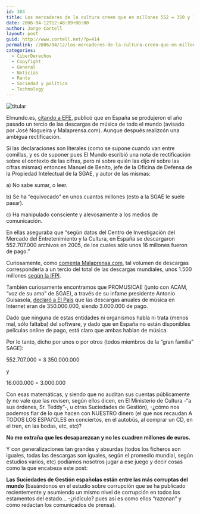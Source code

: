 ```yaml
---
id: 384
title: Los mercaderes de la cultura creen que en millones 552 = 350 y 16 = 3
date: 2006-04-12T12:48:09+00:00
author: Jorge Cortell
layout: post
guid: http://www.cortell.net/?p=414
permalink: /2006/04/12/los-mercaderes-de-la-cultura-creen-que-en-millones-552-350-y-16-3/
categories:
  - CiberDerechos
  - Copyfight
  - General
  - Noticias
  - Rants
  - Sociedad y polí­tica
  - Technology
---
```

![titular](http://static.flickr.com/55/127405545_60db9235ed.jpg?v=0)

Elmundo.es, [citando a EFE](http://www.elmundo.es/navegante/2006/04/07/cultura/1144420430.html), publicó que en España se produjeron el año pasado un tercio de las descargas de música de todo el mundo (avisado por José Nogueira y Malaprensa.com). Aunque después realizcón una ambí­gua rectificación.

Si las declaraciones son literales (como se supone cuando van entre comillas, y es de suponer pues El Mundo escribió una nota de rectificación sobre el contexto de las cifras, pero ni sobre quién las dijo ni sobre las cifras mismas) entonces Manuel de Benito, jefe de la Oficina de Defensa de la Propiedad Intelectual de la SGAE, y autor de las mismas:

a) No sabe sumar, o leer.

b) Se ha &#8220;equivocado&#8221; en unos cuantos millones (esto a la SGAE le suele pasar).

c) Ha manipulado consciente y alevosamente a los medios de comunicación.

En ellas aseguraba que &#8220;según datos del Centro de Investigación del Mercado del Entretenimiento y la Cultura, en España se descargaron 552.707.000 archivos en 2005, de los cuales sólo unos 16 millones fueron de pago.&#8221;

Curiosamente, como [comenta Malaprensa.com](http://personales.ya.com/josumezo/2006/04/un-tercio-de-las-descargas-musicales.html), tal volumen de descargas corresponderí­a a un tercio del total de las descargas mundiales, unos 1.500 millones [según la IFPI](http://www.ifpi.org/site-content/press/20050623a.html).

También curiosamente encontramos que PROMUSICAE (junto con ACAM, &#8220;voz de su amo&#8221; de SGAE), a través de su infame presidente Antonio Guisasola, [declaró a El Paí­s](http://www.elpais.es/articulo/elpportec/20060330elpepunet_8/Tes/internet/350/millones/canciones/descargaron/Internet/Espana/2005) que las descargas anuales de música en Internet eran de 350.000.000, siendo 3.000.000 de pago.

Dado que ninguna de estas entidades ni organismos habla ni trata (menos mal, sólo faltaba) del software, y dado que en España no están disponibles pelí­culas online de pago, está claro que ambas hablan de música.

Por lo tanto, dicho por unos o por otros (todos miembros de la &#8220;gran familia&#8221; SAGE):

552.707.000 = <s>3</s> 350.000.000

y

16.000.000 = 3.000.000

Con esas matemáticas, y siendo que no auditan sus cuentas públicamente (y no vale que las revisen, según ellos dicen, en El Ministerio de Cultura -&#8220;a sus órdenes, Sr. Teddy&#8221;-, u otras Suciedades de Gestión), -¿cómo nos podemos fiar de lo que hacen con NUESTRO dinero (el que nos recaudan A TODOS LOS ESPAí‘OLES en conciertos, en el autobús, al comprar un CD, en el tren, en las bodas, etc, etc)?

**No me extraña que les desaparezcan y no les cuadren millones de euros.**

Y con generalizaciones tan grandes y absurdas (todos los ficheros son iguales, todas las descargas son iguales, según el promedio mundial, según estudios varios, etc) podí­amos nosotros jugar a ese juego y decir cosas como la que encabeza este post:

**Las Suciedades de Gestión españolas están entre las más corruptas del mundo** (basándonos en el estudio sobre corrupción que se ha publicado recientemente y asumiendo un mismo nivel de corrupción en todos los estamentos del estado&#8230; -¿ridí­culo? pues así­ es como ellos &#8220;razonan&#8221; y cómo redactan los comunicados de prensa).
